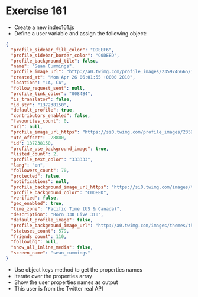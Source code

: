 # Exercise 161

- Create a new index161.js
- Define a user variable and assign the following object:

```json
{
  "profile_sidebar_fill_color": "DDEEF6",
  "profile_sidebar_border_color": "C0DEED",
  "profile_background_tile": false,
  "name": "Sean Cummings",
  "profile_image_url": "http://a0.twimg.com/profile_images/2359746665/1v6zfgqo8g0d3mk7ii5s_normal.jpeg",
  "created_at": "Mon Apr 26 06:01:55 +0000 2010",
  "location": "LA, CA",
  "follow_request_sent": null,
  "profile_link_color": "0084B4",
  "is_translator": false,
  "id_str": "137238150",
  "default_profile": true,
  "contributors_enabled": false,
  "favourites_count": 0,
  "url": null,
  "profile_image_url_https": "https://si0.twimg.com/profile_images/2359746665/1v6zfgqo8g0d3mk7ii5s_normal.jpeg",
  "utc_offset": -28800,
  "id": 137238150,
  "profile_use_background_image": true,
  "listed_count": 2,
  "profile_text_color": "333333",
  "lang": "en",
  "followers_count": 70,
  "protected": false,
  "notifications": null,
  "profile_background_image_url_https": "https://si0.twimg.com/images/themes/theme1/bg.png",
  "profile_background_color": "C0DEED",
  "verified": false,
  "geo_enabled": true,
  "time_zone": "Pacific Time (US & Canada)",
  "description": "Born 330 Live 310",
  "default_profile_image": false,
  "profile_background_image_url": "http://a0.twimg.com/images/themes/theme1/bg.png",
  "statuses_count": 579,
  "friends_count": 110,
  "following": null,
  "show_all_inline_media": false,
  "screen_name": "sean_cummings"
}
```

- Use object keys method to get the properties names
- Iterate over the properties array
- Show the user properties names as output
- This user is from the Twitter real API
